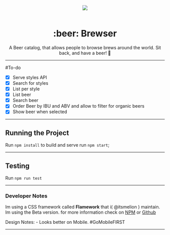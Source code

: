 <div align="center">
  <a href="https://github.com/itsmelion/brewser">
    <img width="auto" heigth="200" src="https://static.studentbackr.com/brewser.png">
  </a>
  <br>
  <br>
  <h1>:beer: Brewser</h1>
  <p>
    A Beer catalog, that allows people to browse brews around the world.
    Sit back, and have a beer! 🍻
  <p>
</div>

___

#To-do

- [x] Serve styles API
- [x] Search for styles
- [x] List per style
- [x] List beer
- [x] Search beer
- [x] Order Beer by IBU and ABV and allow to filter for organic beers
- [x] Show beer when selected

___
## Running the Project
Run `npm install`
to build and serve run `npm start`;
___
## Testing
Run `npm run test`
___
### Developer Notes
Im using a CSS framework called **Flamework** that i( @itsmelion ) maintain.
Im using the Beta version. for more information check on
[NPM](https://www.npmjs.com/package/flamework) or [Github](https://www.github.com/alia-code/flamework)

Design Notes: - Looks better on Mobile. #GoMobileFIRST
___
